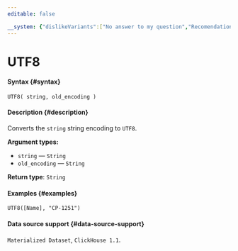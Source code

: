 ```yaml
---
editable: false

__system: {"dislikeVariants":["No answer to my question","Recomendations didn't help","The content doesn't match title","Other"]}
---
```



# UTF8



#### Syntax {#syntax}


```
UTF8( string, old_encoding )
```

#### Description {#description}
Converts the `string` string encoding to `UTF8`.

**Argument types:**
- `string` — `String`
- `old_encoding` — `String`


**Return type**: `String`

#### Examples {#examples}

```
UTF8([Name], "CP-1251")
```


#### Data source support {#data-source-support}

`Materialized Dataset`, `ClickHouse 1.1`.
